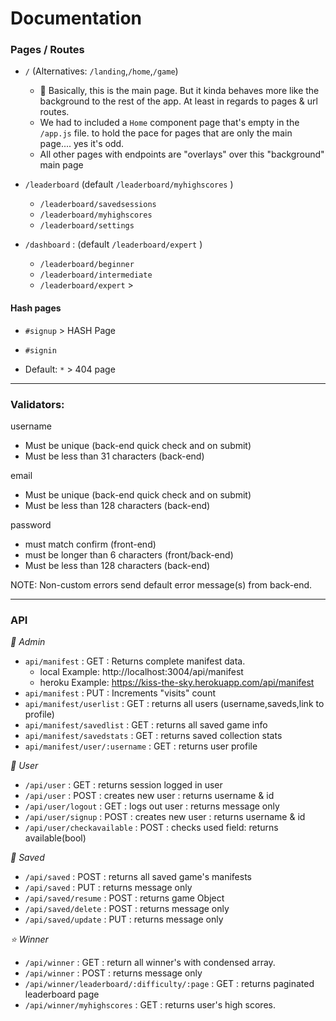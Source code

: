 # Documentation

### Pages / Routes

* `/` (Alternatives: `/landing`,`/home`,`/game`)
  * 🌅 Basically, this is the main page. But it kinda behaves more like the background to the rest of the app. At least in regards to pages & url routes.  
  * We had to included a `Home` component page that's empty in the `/app.js` file. to hold the pace for pages that are only the main page.... yes it's odd.
  * All other pages with endpoints are "overlays" over this "background" main page

* `/leaderboard` (default `/leaderboard/myhighscores` )
  * `/leaderboard/savedsessions`
  * `/leaderboard/myhighscores`
  * `/leaderboard/settings`

* `/dashboard` : (default `/leaderboard/expert` )
  * `/leaderboard/beginner`
  * `/leaderboard/intermediate`
  * `/leaderboard/expert` >

#### Hash pages
* `#signup` > HASH Page
* `#signin`

* Default: `*` > 404 page


----
### Validators:

username
  - Must be unique (back-end quick check and on submit)
  - Must be less than 31 characters (back-end)

email
  - Must be unique (back-end quick check and on submit)
  - Must be less than 128 characters (back-end)

password
  - must match confirm (front-end)
  - must be longer than 6 characters (front/back-end)
  - Must be less than 128 characters (back-end)

NOTE: Non-custom errors send default error message(s) from back-end.


----
### API

*🧮 Admin*

* `api/manifest` : GET : Returns complete manifest data.
  * local Example: http://localhost:3004/api/manifest
  * heroku Example: https://kiss-the-sky.herokuapp.com/api/manifest
* `api/manifest` : PUT : Increments "visits" count
* `api/manifest/userlist` : GET : returns all users (username,saveds,link to profile)
* `api/manifest/savedlist` : GET : returns all saved game info
* `api/manifest/savedstats` : GET : returns saved collection stats
* `api/manifest/user/:username` : GET : returns user profile

*👥 User*

* `/api/user` : GET : returns session logged in user
* `/api/user` : POST : creates new user : returns username & id
* `/api/user/logout` : GET : logs out user : returns message only
* `/api/user/signup` : POST : creates new user : returns username & id
* `/api/user/checkavailable` : POST : checks used field: returns available(bool)

*💾 Saved*

* `/api/saved` : POST : returns all saved game's manifests
* `/api/saved` : PUT : returns message only
* `/api/saved/resume` : POST : returns game Object
* `/api/saved/delete` : POST : returns message only
* `/api/saved/update` : PUT : returns message only

*⭐️ Winner*

* `/api/winner` : GET : return all winner's with condensed array.
* `/api/winner` : POST : returns message only
* `/api/winner/leaderboard/:difficulty/:page` : GET : returns paginated leaderboard page
* `/api/winner/myhighscores` : GET : returns user's high scores.
